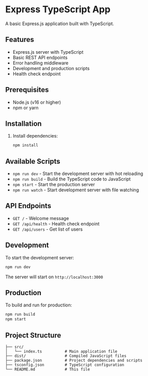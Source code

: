 # Express TypeScript App

A basic Express.js application built with TypeScript.

## Features

- Express.js server with TypeScript
- Basic REST API endpoints
- Error handling middleware
- Development and production scripts
- Health check endpoint

## Prerequisites

- Node.js (v16 or higher)
- npm or yarn

## Installation

1. Install dependencies:
   ```bash
   npm install
   ```

## Available Scripts

- `npm run dev` - Start the development server with hot reloading
- `npm run build` - Build the TypeScript code to JavaScript
- `npm start` - Start the production server
- `npm run watch` - Start development server with file watching

## API Endpoints

- `GET /` - Welcome message
- `GET /api/health` - Health check endpoint
- `GET /api/users` - Get list of users

## Development

To start the development server:

```bash
npm run dev
```

The server will start on `http://localhost:3000`

## Production

To build and run for production:

```bash
npm run build
npm start
```

## Project Structure

```
├── src/
│   └── index.ts          # Main application file
├── dist/                 # Compiled JavaScript files
├── package.json          # Project dependencies and scripts
├── tsconfig.json         # TypeScript configuration
└── README.md             # This file
```

